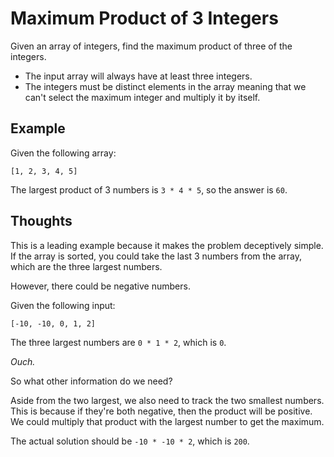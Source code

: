 # Maximum Product of 3 Integers

Given an array of integers, find the maximum product of three of the integers.

- The input array will always have at least three integers.
- The integers must be distinct elements in the array meaning that
  we can't select the maximum integer and multiply it by itself.

## Example

Given the following array:

```
[1, 2, 3, 4, 5]
```

The largest product of 3 numbers is `3 * 4 * 5`, so the answer is `60`.

## Thoughts

This is a leading example because it makes the problem deceptively simple.
If the array is sorted, you could take the last 3 numbers from the array,
which are the three largest numbers.

However, there could be negative numbers.

Given the following input:

```
[-10, -10, 0, 1, 2]
```

The three largest numbers are `0 * 1 * 2`, which is `0`.

_Ouch._

So what other information do we need?

Aside from the two largest, we also need to track the two smallest numbers.
This is because if they're both negative, then the product will be positive.
We could multiply that product with the largest number to get the maximum.

The actual solution should be `-10 * -10 * 2`, which is `200`.
